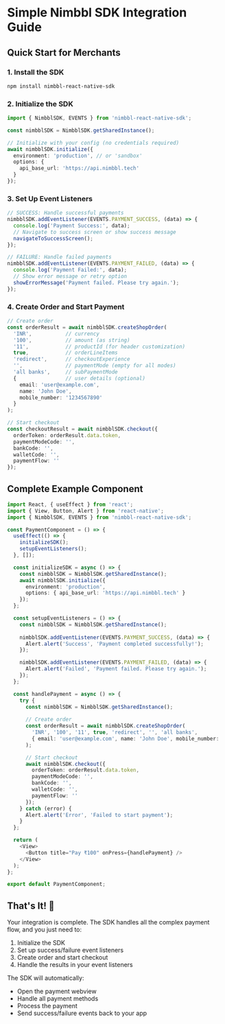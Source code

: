 # Simple Nimbbl SDK Integration Guide

## Quick Start for Merchants

### 1. Install the SDK
```bash
npm install nimbbl-react-native-sdk
```

### 2. Initialize the SDK
```typescript
import { NimbblSDK, EVENTS } from 'nimbbl-react-native-sdk';

const nimbblSDK = NimbblSDK.getSharedInstance();

// Initialize with your config (no credentials required)
await nimbblSDK.initialize({
  environment: 'production', // or 'sandbox'
  options: {
    api_base_url: 'https://api.nimbbl.tech'
  }
});
```

### 3. Set Up Event Listeners
```typescript
// SUCCESS: Handle successful payments
nimbblSDK.addEventListener(EVENTS.PAYMENT_SUCCESS, (data) => {
  console.log('Payment Success:', data);
  // Navigate to success screen or show success message
  navigateToSuccessScreen();
});

// FAILURE: Handle failed payments
nimbblSDK.addEventListener(EVENTS.PAYMENT_FAILED, (data) => {
  console.log('Payment Failed:', data);
  // Show error message or retry option
  showErrorMessage('Payment failed. Please try again.');
});
```

### 4. Create Order and Start Payment
```typescript
// Create order
const orderResult = await nimbblSDK.createShopOrder(
  'INR',           // currency
  '100',           // amount (as string)
  '11',            // productId (for header customization)
  true,            // orderLineItems
  'redirect',      // checkoutExperience
  '',              // paymentMode (empty for all modes)
  'all banks',     // subPaymentMode
  {                // user details (optional)
    email: 'user@example.com',
    name: 'John Doe',
    mobile_number: '1234567890'
  }
);

// Start checkout
const checkoutResult = await nimbblSDK.checkout({
  orderToken: orderResult.data.token,
  paymentModeCode: '',
  bankCode: '',
  walletCode: '',
  paymentFlow: ''
});
```

## Complete Example Component

```typescript
import React, { useEffect } from 'react';
import { View, Button, Alert } from 'react-native';
import { NimbblSDK, EVENTS } from 'nimbbl-react-native-sdk';

const PaymentComponent = () => {
  useEffect(() => {
    initializeSDK();
    setupEventListeners();
  }, []);

  const initializeSDK = async () => {
    const nimbblSDK = NimbblSDK.getSharedInstance();
    await nimbblSDK.initialize({
      environment: 'production',
      options: { api_base_url: 'https://api.nimbbl.tech' }
    });
  };

  const setupEventListeners = () => {
    const nimbblSDK = NimbblSDK.getSharedInstance();
    
    nimbblSDK.addEventListener(EVENTS.PAYMENT_SUCCESS, (data) => {
      Alert.alert('Success', 'Payment completed successfully!');
    });

    nimbblSDK.addEventListener(EVENTS.PAYMENT_FAILED, (data) => {
      Alert.alert('Failed', 'Payment failed. Please try again.');
    });
  };

  const handlePayment = async () => {
    try {
      const nimbblSDK = NimbblSDK.getSharedInstance();
      
      // Create order
      const orderResult = await nimbblSDK.createShopOrder(
        'INR', '100', '11', true, 'redirect', '', 'all banks',
        { email: 'user@example.com', name: 'John Doe', mobile_number: '1234567890' }
      );

      // Start checkout
      await nimbblSDK.checkout({
        orderToken: orderResult.data.token,
        paymentModeCode: '',
        bankCode: '',
        walletCode: '',
        paymentFlow: ''
      });
    } catch (error) {
      Alert.alert('Error', 'Failed to start payment');
    }
  };

  return (
    <View>
      <Button title="Pay ₹100" onPress={handlePayment} />
    </View>
  );
};

export default PaymentComponent;
```

## That's It! 🎉

Your integration is complete. The SDK handles all the complex payment flow, and you just need to:
1. Initialize the SDK
2. Set up success/failure event listeners
3. Create order and start checkout
4. Handle the results in your event listeners

The SDK will automatically:
- Open the payment webview
- Handle all payment methods
- Process the payment
- Send success/failure events back to your app
